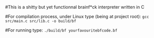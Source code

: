 #This is a shitty but yet functionnal brainf*ck interpreter written in C

#For compilation process, under Linux type (being at project root):
```gcc src/main.c src/lib.c -o build/bf```

#For running type:
```./build/bf yourfavouritebfcode.bf```
